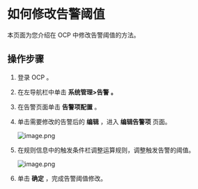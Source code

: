 如何修改告警阈值
=============================

本页面为您介绍在 OCP 中修改告警阈值的方法。

操作步骤
-------------------------

1. 登录 OCP 。

2. 在左导航栏中单击 **系统管理\>告警** **。**

3. 在告警页面单击 **告警项配置** 。

4. 单击需要修改的告警后的 **编辑** ，进入 **编辑告警项** 页面。

   ![image.png](https://help-static-aliyun-doc.aliyuncs.com/assets/img/zh-CN/7282988061/p199578.png "image.png")

5. 在规则信息中的触发条件栏调整运算规则，调整触发告警的阈值。

   ![image.png](https://help-static-aliyun-doc.aliyuncs.com/assets/img/zh-CN/7282988061/p199579.png "image.png")

6. 单击 **确定** ，完成告警阈值修改。
